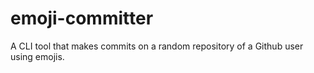 # emoji-committer

A CLI tool that makes commits on a random repository of a Github user using emojis.
